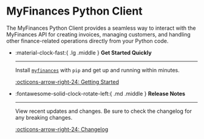 # MyFinances Python Client

The MyFinances Python Client provides a seamless way to interact with the MyFinances API for creating invoices, managing customers, and handling other finance-related operations directly from your Python code.

<div class="grid cards" markdown>

-   :material-clock-fast:{ .lg .middle } __Get Started Quickly__

    ---

    Install [`myfinances`](https://pypi.org/project/myfinances/) with `pip` and get up and running within minutes.

    [:octicons-arrow-right-24: Getting Started](user-guide/getting-started/)

-   :fontawesome-solid-clock-rotate-left:{ .md .middle } __Release Notes__

    ---

    View recent updates and changes. Be sure to check the changelog for any breaking changes.

    [:octicons-arrow-right-24: Changelog](changelog.md)

</div>
